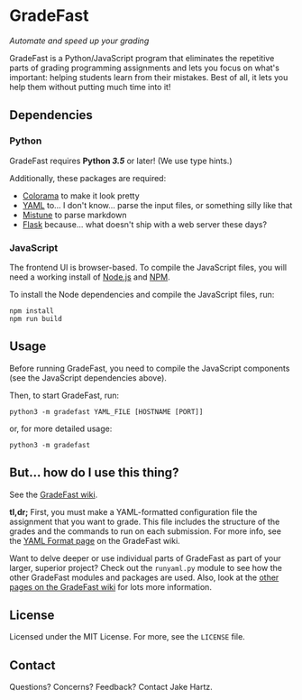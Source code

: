 # GradeFast

*Automate and speed up your grading*

GradeFast is a Python/JavaScript program that eliminates the repetitive parts of grading
programming assignments and lets you focus on what's important: helping students learn from their
mistakes. Best of all, it lets you help them without putting much time into it!

## Dependencies

### Python

GradeFast requires **Python *3.5*** or later! (We use type hints.)

Additionally, these packages are required:

 - [Colorama](https://pypi.python.org/pypi/colorama) to make it look pretty
 - [YAML](https://pypi.python.org/pypi/PyYAML) to... I don't know... parse the input files, or
   something silly like that
 - [Mistune](https://pypi.python.org/pypi/mistune/) to parse markdown
 - [Flask](https://pypi.python.org/pypi/Flask) because... what doesn't ship with a web server these
   days?

### JavaScript

The frontend UI is browser-based. To compile the JavaScript files, you will need a working install
of [Node.js](https://nodejs.org/) and [NPM](https://www.npmjs.com/).

To install the Node dependencies and compile the JavaScript files, run:

    npm install
    npm run build

## Usage

Before running GradeFast, you need to compile the JavaScript components (see the JavaScript
dependencies above).

Then, to start GradeFast, run:

    python3 -m gradefast YAML_FILE [HOSTNAME [PORT]]

or, for more detailed usage:

    python3 -m gradefast

## But... how do I use this thing?

See the [GradeFast wiki](https://github.com/jhartz/gradefast/wiki).

**tl,dr;** First, you must make a YAML-formatted configuration file the assignment that you want to
grade. This file includes the structure of the grades and the commands to run on each submission.
For more info, see the [YAML Format page](https://github.com/jhartz/gradefast/wiki/YAML-Format) on
the GradeFast wiki.

Want to delve deeper or use individual parts of GradeFast as part of your larger, superior project?
Check out the `runyaml.py` module to see how the other GradeFast modules and packages are used.
Also, look at the [other pages on the GradeFast wiki](https://github.com/jhartz/gradefast/wiki) for
lots more information.

## License

Licensed under the MIT License. For more, see the `LICENSE` file.

## Contact

Questions? Concerns? Feedback? Contact Jake Hartz.
